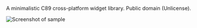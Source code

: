 A minimalistic C89 cross-platform widget library. Public domain (Unlicense).

![Screenshot of sample](http://i.imgur.com/e4m9xNB.png)
